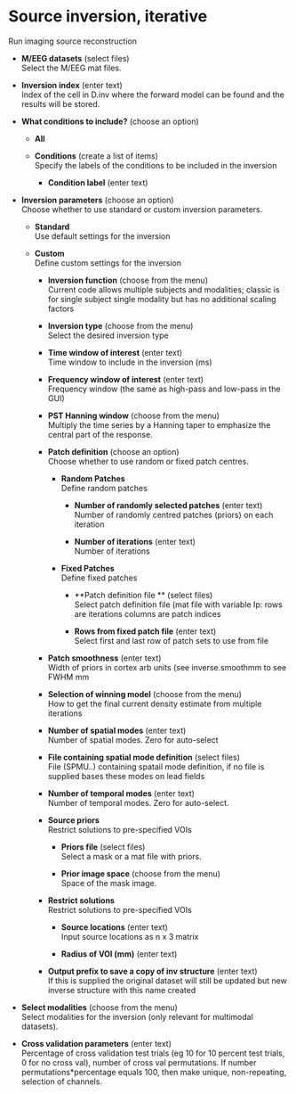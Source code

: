 # Source inversion, iterative  
Run imaging source reconstruction   

* **M/EEG datasets** (select files)  
Select the M/EEG mat files.   

* **Inversion index** (enter text)  
Index of the cell in D.inv where the forward model can be found and the results will be stored.   

* **What conditions to include?** (choose an option)  

    * **All**   

    * **Conditions** (create a list of items)  
    Specify the labels of the conditions to be included in the inversion   

        * **Condition label** (enter text)  

* **Inversion parameters** (choose an option)  
Choose whether to use standard or custom inversion parameters.   

    * **Standard**   
    Use default settings for the inversion   

    * **Custom**   
    Define custom settings for the inversion   

        * **Inversion function** (choose from the menu)  
        Current code allows multiple subjects and modalities; classic is for single subject single modality but has no additional scaling factors   

        * **Inversion type** (choose from the menu)  
        Select the desired inversion type   

        * **Time window of interest** (enter text)  
        Time window to include in the inversion (ms)   

        * **Frequency window of interest** (enter text)  
        Frequency window (the same as high-pass and low-pass in the GUI)   

        * **PST Hanning window** (choose from the menu)  
        Multiply the time series by a Hanning taper to emphasize the central part of the response.   

        * **Patch definition** (choose an option)  
        Choose whether to use random or fixed patch centres.   

            * **Random Patches**   
            Define random patches   

                * **Number of randomly selected patches** (enter text)  
                Number of randomly centred patches (priors) on each iteration   

                * **Number of iterations** (enter text)  
                Number of iterations   

            * **Fixed Patches**   
            Define fixed patches   

                * **Patch definition file ** (select files)  
                Select patch definition file (mat file with variable Ip: rows are iterations columns are patch indices    

                * **Rows from fixed patch file** (enter text)  
                Select first and last row of patch sets to use from file   

        * **Patch smoothness** (enter text)  
        Width of priors in cortex arb units (see inverse.smoothmm to see FWHM mm   

        * **Selection of winning model** (choose from the menu)  
        How to get the final current density estimate from multiple iterations   

        * **Number of spatial modes** (enter text)  
        Number of spatial modes. Zero for auto-select   

        * **File containing spatial mode definition** (select files)  
        File (SPMU..) containing spatail mode definition, if no file is supplied bases these modes on lead fields   

        * **Number of temporal modes** (enter text)  
        Number of temporal modes. Zero for auto-select.   

        * **Source priors**   
        Restrict solutions to pre-specified VOIs   

            * **Priors file** (select files)  
            Select a mask or a mat file with priors.   

            * **Prior image space** (choose from the menu)  
            Space of the mask image.   

        * **Restrict solutions**   
        Restrict solutions to pre-specified VOIs   

            * **Source locations** (enter text)  
            Input source locations as n x 3 matrix   

            * **Radius of VOI (mm)** (enter text)  

        * **Output prefix to save a copy of inv structure** (enter text)  
        If this is supplied the original dataset will still be updated but new inverse structure with this name created   

* **Select modalities** (choose from the menu)  
Select modalities for the inversion (only relevant for multimodal datasets).   

* **Cross validation parameters** (enter text)  
Percentage of cross validation test trials (eg 10 for 10 percent test trials, 0 for no cross val), number of cross val permutations. If number permutations*percentage equals 100, then make unique, non-repeating, selection of channels.   
